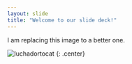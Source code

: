 ```yaml
---
layout: slide
title: "Welcome to our slide deck!"
---
```


I am replacing this image to a better one.

![luchadortocat](https://octodex.github.com/images/bear-cavalry.png)
{: .center}
